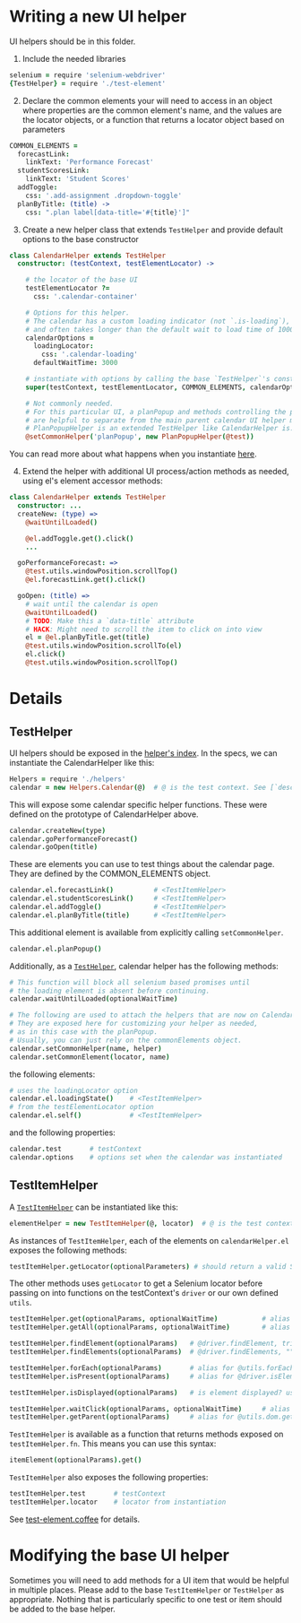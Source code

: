 # Writing a new UI helper

UI helpers should be in this folder.

1. Include the needed libraries

  ```coffee
  selenium = require 'selenium-webdriver'
  {TestHelper} = require './test-element'
  ```

2. Declare the common elements your will need to access in an object where properties are the common element's name, and the values are the locator objects, or a function that returns a locator object based on parameters

  ```coffee
  COMMON_ELEMENTS =
    forecastLink:
      linkText: 'Performance Forecast'
    studentScoresLink:
      linkText: 'Student Scores'
    addToggle:
      css: '.add-assignment .dropdown-toggle'
    planByTitle: (title) ->
      css: ".plan label[data-title='#{title}']"
  ```

3. Create a new helper class that extends `TestHelper` and provide default options to the base constructor

  ```coffee
  class CalendarHelper extends TestHelper
    constructor: (testContext, testElementLocator) ->

      # the locator of the base UI
      testElementLocator ?=
        css: '.calendar-container'

      # Options for this helper.
      # The calendar has a custom loading indicator (not `.is-loading`),
      # and often takes longer than the default wait to load time of 1000ms.
      calendarOptions =
        loadingLocator:
          css: '.calendar-loading'
        defaultWaitTime: 3000

      # instantiate with options by calling the base `TestHelper`'s constructor
      super(testContext, testElementLocator, COMMON_ELEMENTS, calendarOptions)

      # Not commonly needed.
      # For this particular UI, a planPopup and methods controlling the popup
      # are helpful to separate from the main parent calendar UI helper methods.
      # PlanPopupHelper is an extended TestHelper like CalendarHelper is.
      @setCommonHelper('planPopup', new PlanPopupHelper(@test))
  ```
  You can read more about what happens when you instantiate [here](#details).

4. Extend the helper with additional UI process/action methods as needed, using el's element accessor methods:

  ```coffee
  class CalendarHelper extends TestHelper
    constructor: ...
    createNew: (type) =>
      @waitUntilLoaded()

      @el.addToggle.get().click()
      ...

    goPerformanceForecast: =>
      @test.utils.windowPosition.scrollTop()
      @el.forecastLink.get().click()

    goOpen: (title) =>
      # wait until the calendar is open
      @waitUntilLoaded()
      # TODO: Make this a `data-title` attribute
      # HACK: Might need to scroll the item to click on into view
      el = @el.planByTitle.get(title)
      @test.utils.windowPosition.scrollTo(el)
      el.click()
      @test.utils.windowPosition.scrollTop()
  ```

# Details

## TestHelper

UI helpers should be exposed in the [helper's index](../index.coffee).  In the specs, we can instantiate the CalendarHelper like this:

```coffee
Helpers = require './helpers'
calendar = new Helpers.Calendar(@)  # @ is the test context. See [`describe.coffee`](../describe.coffee) for what `@` has access to.
```

This will expose some calendar specific helper functions.  These were defined on the prototype of CalendarHelper above.

```coffee
calendar.createNew(type)
calendar.goPerformanceForecast()
calendar.goOpen(title)
```

These are elements you can use to test things about the calendar page.  They are defined by the COMMON_ELEMENTS object.

```coffee
calendar.el.forecastLink()          # <TestItemHelper>
calendar.el.studentScoresLink()     # <TestItemHelper>
calendar.el.addToggle()             # <TestItemHelper>
calendar.el.planByTitle(title)      # <TestItemHelper>
```

This additional element is available from explicitly calling `setCommonHelper`.

```coffee
calendar.el.planPopup()
```

Additionally, as a [`TestHelper`](./test-element.coffee#L93), calendar helper has the following methods:

```coffee
# This function will block all selenium based promises until
# the loading element is absent before continuing.
calendar.waitUntilLoaded(optionalWaitTime)

# The following are used to attach the helpers that are now on CalendarHelper.el
# They are exposed here for customizing your helper as needed,
# as in this case with the planPopup.
# Usually, you can just rely on the commonElements object.
calendar.setCommonHelper(name, helper)
calendar.setCommonElement(locator, name)
```

the following elements:

```coffee
# uses the loadingLocator option
calendar.el.loadingState()    # <TestItemHelper>
# from the testElementLocator option
calendar.el.self()            # <TestItemHelper>
```

and the following properties:

```coffee
calendar.test       # testContext
calendar.options    # options set when the calendar was instantiated
```

## TestItemHelper

A [`TestItemHelper`](./test-element.coffee#L6) can be instantiated like this:

```coffee
elementHelper = new TestItemHelper(@, locator)  # @ is the test context, and locator is either a css selector string, a selenium locator object, or a function that returns a locator object based on some paramters.
```

As instances of `TestItemHelper`, each of the elements on `calendarHelper.el` exposes the following methods:

```coffee
testItemHelper.getLocator(optionalParameters) # should return a valid Selenium locator object
```

The other methods uses `getLocator` to get a Selenium locator before passing on into functions on the testContext's `driver` or our own defined `utils`.

```coffee
testItemHelper.get(optionalParams, optionalWaitTime)           # alias for @utils.wait.for, waits until element is displayed or time runs out
testItemHelper.getAll(optionalParams, optionalWaitTime)        # alias for @utils.wait.forMultiple, "" for multiple elements

testItemHelper.findElement(optionalParams)   # @driver.findElement, tries to find element immediately without waiting
testItemHelper.findElements(optionalParams)  # @driver.findElements, "" for mutiple elements

testItemHelper.forEach(optionalParams)       # alias for @utils.forEach
testItemHelper.isPresent(optionalParams)     # alias for @driver.isElementPresent

testItemHelper.isDisplayed(optionalParams)   # is element displayed? using Selenium WebElement's isDisplayed

testItemHelper.waitClick(optionalParams, optionalWaitTime)     # alias for @utils.wait.click, waits until element is displayed before clicking
testItemHelper.getParent(optionalParams)     # alias for @utils.dom.getParent
```

`TestItemHelper` is available as a function that returns methods exposed on `testItemHelper.fn`.  This means you can use this syntax:

```coffee
itemElement(optionalParams).get()
```

`TestItemHelper` also exposes the following properties:

```coffee
testItemHelper.test       # testContext
testItemHelper.locator    # locator from instantiation
```

See [test-element.coffee](./test-element.coffee) for details.

# Modifying the base UI helper

Sometimes you will need to add methods for a UI item that would be helpful in multiple places.  Please add to the base `TestItemHelper` or `TestHelper` as appropriate.  Nothing that is particularly specific to one test or item should be added to the base helper.